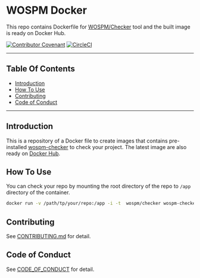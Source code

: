 # WOSPM Docker

This repo contains Dockerfile for [WOSPM/Checker](https://github.com/WOSPM/checker) tool and the built image is ready on Docker Hub.

[![Contributor Covenant](https://img.shields.io/badge/Contributor%20Covenant-v1.4%20adopted-ff69b4.svg)](CONTRIBUTING.md) [![CircleCI](https://circleci.com/gh/WOSPM/docker.svg?style=svg)](https://circleci.com/gh/WOSPM/docker)

---
<!-- START doctoc generated TOC please keep comment here to allow auto update -->
<!-- DON'T EDIT THIS SECTION, INSTEAD RE-RUN doctoc TO UPDATE -->
## Table Of Contents

- [Introduction](#introduction)
- [How To Use](#how-to-use)
- [Contributing](#contributing)
- [Code of Conduct](#code-of-conduct)

<!-- END doctoc generated TOC please keep comment here to allow auto update -->

---

## Introduction

This is a repository of a Docker file to create images that contains pre-installed [wospm-checker](https://github.com/WOSPM/checker) to check your project. The latest image are also ready on [Docker Hub](https://hub.docker.com/r/wospm/checker).

## How To Use

You can check your repo by mounting the root directory of the repo to `/app` directory of the container.

```bash
docker run -v /path/tp/your/repo:/app -i -t  wospm/checker wospm-checker --verbose 1
```

## Contributing

See [CONTRIBUTING.md](CONTRIBUTING.md) for detail.

## Code of Conduct

See [CODE_OF_CONDUCT](CODE_OF_CONDUCT) for detail.

